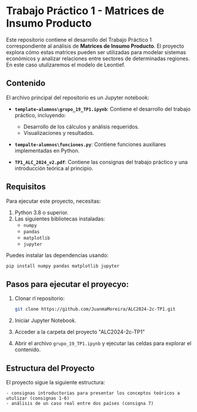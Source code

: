 # Trabajo Práctico 1 - Matrices de Insumo Producto

Este repositorio contiene el desarrollo del Trabajo Práctico 1 correspondiente al análisis de **Matrices de Insumo Producto**. El proyecto explora cómo estas matrices pueden ser utilizadas para modelar sistemas económicos y analizar relaciones entre sectores de determinadas regiones. En este caso utulizaremos el modelo de Leontief.

## Contenido

El archivo principal del repositorio es un Jupyter notebook:

- **`template-alumnos\grupo_19_TP1.ipynb`**: Contiene el desarrollo del trabajo práctico, incluyendo:
  - Desarrollo de los cálculos y análisis requeridos.
  - Visualizaciones y resultados.

- **`tempalte-alumnos\funciones.py`**: Contiene funciones auxiliares implementadas en Python.
- **`TP1_ALC_2024_v2.pdf`**: Contiene las consignas del trabajo práctico y una introducción teórica al principio.

## Requisitos

Para ejecutar este proyecto, necesitas:

1. Python 3.8 o superior.
2. Las siguientes bibliotecas instaladas:
   - `numpy`
   - `pandas`
   - `matplotlib`
   - `jupyter`

Puedes instalar las dependencias usando:
```bash
pip install numpy pandas matplotlib jupyter
```

## Pasos para ejecutar el proyecyo:

1. Clonar rl repositorio:
   ```bash
   git clone https://github.com/JuanmaMoreira/ALC2024-2c-TP1.git
   ```
2. Iniciar Jupyter Notebook.
   
3. Acceder a la carpeta del proyecto "ALC2024-2c-TP1"
   
4. Abrir el archivo `grupo_19_TP1.ipynb` y ejecutar las celdas para explorar el contenido.


## Estructura del Proyecto

El proyecto sigue la siguiente estructura:

```
- consignas introductorias para presentar los conceptos teóricos a utulizar (consignas 1-6)
- análisis de un caso real entre dos países (consigna 7)
```


